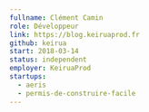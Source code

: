 ```yaml
---
fullname: Clément Camin
role: Développeur
link: https://blog.keiruaprod.fr
github: keirua
start: 2018-03-14
status: independent
employer: KeiruaProd
startups:
  - aeris
  - permis-de-construire-facile
---
```

